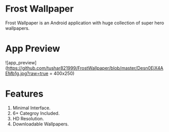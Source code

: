 # Frost Wallpaper
Frost Wallpaper is an Android application with huge collection of super hero wallpapers.

# App Preview
![app_preview](https://github.com/tushar821999/FrostWallpaper/blob/master/Desn0EjX4AEMb1g.jpg?raw=true = 400x250)

# Features
1. Minimal Interface.
2. 6+ Categroy Included.
3. HD Resolution.
4. Downloadable Wallpapers.
